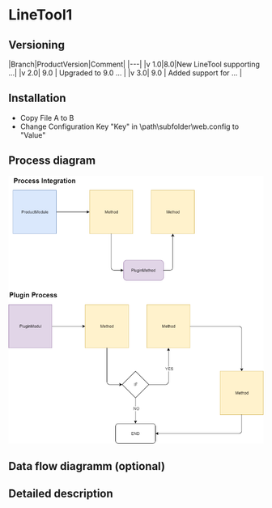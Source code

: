# LineTool1 

## Versioning 

|Branch|ProductVersion|Comment|
|---|
|v 1.0|8.0|New LineTool supporting ...|
|v 2.0| 9.0 | Upgraded to 9.0 ... |
|v 3.0| 9.0 | Added support for ... |

## Installation

- Copy File A to B
- Change Configuration Key "Key" in \path\subfolder\web.config to "Value"

## Process diagram

![Process](./doc/images/Structure_ProcessFlow.png)

## Data flow diagramm (optional)

## Detailed description
